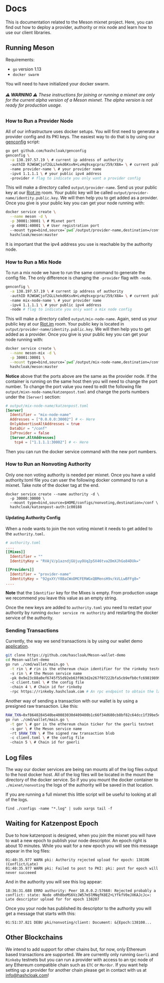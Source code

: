 # Docs
This is documentation related to the Meson mixnet project. Here, you can find out how to deploy a provider, authority or mix node and learn how to use our client libraries.


## Running Meson

Requirements:

- `go` version 1.13
- `docker swarm`

You will need to have initialized your docker swarm.

###### __⚠️ WARNING ⚠️__ These instructions for joining or running a mixnet are only for the current alpha version of a Meson mixnet. The alpha version is not ready for production usage.


### How to Run a Provider Node

All of our infrastructure uses docker setups. You will first need to generate a provider config and its PKI keys. The easiest way to do that is by using our [genconfig](https://github.com/hashcloak/genconfig/#genconfig) script:

```bash
go get github.com/hashcloak/genconfig
genconfig \
  -a 138.197.57.19 \ # current ip address of authority
  -authID RJWGWCjof2GLLhekd6KsvN+LvHq9sxgcpra/J59/X8A= \ # current public key of authority
  -name provider-name \ # your provider name
  -ipv4 1.1.1.1 \ # your public ipv4 address
  -provider # flag to indicate you only want a provider config
```

This will make a directory called `output/provider-name`. Send us your public key at our [Riot.im](https://riot.im/app/#/room/#hashcloak:matrix.org) room. Your public key will be called `output/provider-name/identity.public.key`. We will then help you to get added as a provider. Once you give is your public key you can get your node running with:

```bash
docker service create \
  --name meson -d \
  -p 30001:30001 \ # Mixnet port
  -p 40001:40001 \ # User registration port
  --mount type=bind,source=`pwd`/output/provider-name,destination=/conf \
  hashcloak/meson:master
```

It is important that the ipv4 address you use is reachable by the authority node.

### How to Run a Mix Node

To run a mix node we have to run the same command to generate the config file. The only difference is changing the `-provider` flag with `-node`.

```bash
genconfig \
  -a 138.197.57.19 \ # current ip address of authority
  -authID RJWGWCjof2GLLhekd6KsvN+LvHq9sxgcpra/J59/X8A= \ # current public key of authority
  -name mix-node-name \ # your provider name
  -ipv4 1.1.1.1 \ # your public ipv4 address
  -node # flag to indicate you only want a mix node config
```

This will make a directory called `output/mix-node-name`. Again, send us your public key at our [Riot.im](https://riot.im/app/#/room/#hashcloak:matrix.org) room. Your public key is located in `output/provider-name/identity.public.key`. We will then help you to get added as a provider. Once you give is your public key you can get your node running with:


```bash
docker service create \
  --name meson-mix -d \
  -p 30001:30001 \
  --mount type=bind,source=`pwd`/output/mix-node-name,destination=/conf \
  hashcloak/meson:master
```

__Notice__ above that the ports above are the same as the provider node. If the container is running on the same host then you will need to change the port number. To change the port value you need to edit the following file `output/mixn-node-name/katzenpost.toml` and change the ports numbers under the `[Server]` section:

```toml
# output/mix-node-name/katzenpost.toml
[Server]
  Identifier = "mix-node-name"
  Addresses = ["0.0.0.0:30002"] # <- Here
  OnlyAdvertiseAltAddresses = true
  DataDir = "/conf"
  IsProvider = false
  [Server.AltAddresses]
    tcp4 = ["1.1.1.1:30002"] # <- Here
```

Then you can run the docker service command with the new port numbers.


### How to Run an Nonvoting Authority

Only one non voting authority is needed per mixnet. Once you have a valid authority.toml file you can user the following docker command to run a mixnet. Take note of the docker tag at the end.

```
docker service create --name authority -d \
  -p 30000:30000 \
  --mount type=bind,source=$HOME/configs/nonvoting,destination=/conf \
  hashcloak/katzenpost-auth:1c00188
```

#### Updating Authority Config

When a node wants to join the non voting mixnet it needs to get added to the `authority.toml`.

```toml
# authority.toml
....
[[Mixes]]
  Identifier = ""
  IdentityKey = "RVAjV/p1azndjGUjuyOUq2p5X46tva2DmXJhGo84DUk="

[[Providers]]
  Identifier = "provider-name"
  IdentityKey = "92gxXY/Y8BaCWoDMCFERWGxQBMensH9v/kVLLwBFFg8="
....
```

__Note__ that the `Identifier` key for the Mixes is empty. From production usage we recommend you leave this value as an empty string.

Once the new keys are added to `authority.toml` you need to restart your authority by running `docker service rm authority` and restarting the docker service of the authority.

### Sending Transactions

Currently, the way we send transactions is by using our wallet demo [application](https://github.com/hashcloak/Meson-wallet-demo).

```bash
git clone https://github.com/hascloak/Meson-wallet-demo
cd Meson-wallet-demo
go run ./cmd/wallet/main.go \
  -t rin \ # rin is the ethereum chain identifier for the rinkeby testnet
  -s rin \ # the Meson service name
  -pk 0x9e23c88a0ef6745f55d92eb63f063d2e267f07222bfa5cb9efb0cfc698198997 \ # the private key 
  -c client.toml \ # the config file
  -chain 4 \ # Chain id for rinkeby
  -rpc https://rinkeby.hashcloak.com # An rpc endpoint to obtain the latest nonce count and gas price. Only necessary when using a private key.
```

Another way of sending a transaction with our wallet is by using a presigned raw transaction. Like this:

```bash
RAW_TXN=0xf8640284540be40083030d409400b1c66f34d680cb8bf82c64dcc1f39be5d6e77501802ca0c434f4d4b894b7cce2d880c250f7a67e4ef64cf0a921e3e4859219dff7b086fda0375a6195e221be77afda1d7c9e7d91bf39845065e9c56f7b5154e077a1ef8a77
go run ./cmd/wallet/main.go \
  -t gor \ # gor is the ethereum chain ticker for the goerli testnet
  -s gor \ # the Meson service name
  -rt $RAW_TXN \ # The signed raw transaction blob
  -c client.toml \ # the config file
  -chain 5 \ # Chain id for goerli
```

## Log files

The way our docker services are being ran mounts all of the log files output to the host docker host. All of the log files will be located in the mount the directory of the docker service. So if you you mount the docker container to `./mixnet/nonvoting` the logs of the authority will be saved in that location.

If you are running a full mixnet this little script will be useful to looking at all of the logs.

```
find ./configs -name "*.log" | sudo xargs tail -f
```

## Waiting for Katzenpost Epoch

Due to how katzenpost is designed, when you join the mixnet you will have to wait a new epoch to publish your node descriptor. An epoch right is about 10 minutes. While you wait for a new epoch you will see this message appear in the log files:

```
01:40:35.977 WARN pki: Authority rejected upload for epoch: 138106 (Conflict/Late)
01:40:35.977 WARN pki: Failed to post to PKI: pki: post for epoch will never succeeed
```

And in the authority you will see this log appear:

```
18:36:31.688 ERRO authority: Peer 10.0.0.2:57660: Rejected probably a conflict: state: Node oRh8boMS6VzJW57m5lMNqfK8EZ+LYfkfV0eJXKAJcJc=: Late descriptor upload for for epoch 138207
```

Once you your node has published its descriptor to the authority you will get a message that starts with this:

```
01:51:37.821 DEBU pki/nonvoting/client: Document: &{Epoch:138108...
```

## Other Blockchains

We intend to add support for other chains but, for now, only Ethereum based transactions are supported. We are currently only running `Goerli` and `Rinkeby` testnets but you can run a provider with access to an rpc node of any Ethereum compatible chain such as `ETC` or `Mordor`. If you want help setting up a provider for another chain please get in contact with us at info@hashcloak.com!